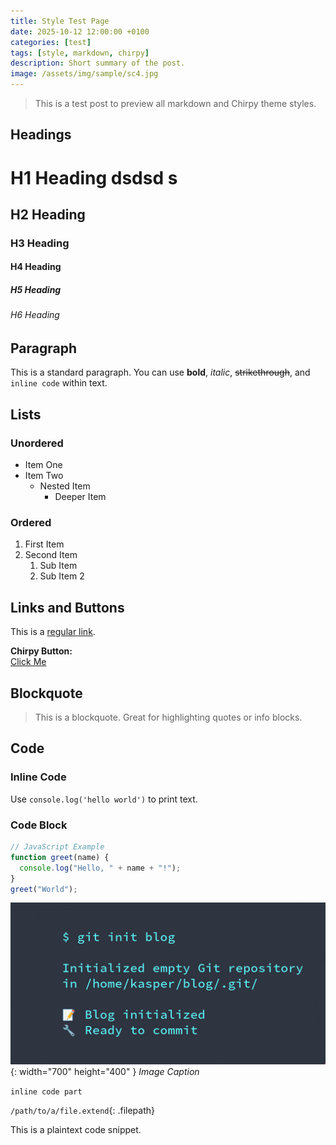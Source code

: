 ```yaml
---
title: Style Test Page
date: 2025-10-12 12:00:00 +0100
categories: [test]
tags: [style, markdown, chirpy]
description: Short summary of the post.
image: /assets/img/sample/sc4.jpg
---
```


> This is a test post to preview all markdown and Chirpy theme styles.

## Headings

# H1 Heading dsdsd s
## H2 Heading
### H3 Heading
#### H4 Heading
##### H5 Heading
###### H6 Heading


## Paragraph

This is a standard paragraph. You can use **bold**, *italic*, ~~strikethrough~~, and `inline code` within text.


## Lists

### Unordered

- Item One
- Item Two
  - Nested Item
    - Deeper Item

### Ordered

1. First Item
2. Second Item
   1. Sub Item
   2. Sub Item 2


## Links and Buttons

This is a [regular link](https://github.com/cotes2020/jekyll-theme-chirpy).

**Chirpy Button:**  
<a href="https://github.com/cotes2020/chirpy" class="btn">Click Me</a>


## Blockquote

> This is a blockquote. Great for highlighting quotes or info blocks.


## Code

### Inline Code

Use `console.log('hello world')` to print text.

### Code Block

```js
// JavaScript Example
function greet(name) {
  console.log("Hello, " + name + "!");
}
greet("World");
```

![Desktop View](/assets/img/sample/sc4.jpg){: width="700" height="400" }
_Image Caption_




`inline code part`



`/path/to/a/file.extend`{: .filepath}



This is a plaintext code snippet.



